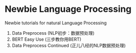 # Newbie Language Processing
Newbie tutorials for natural Language Processing
1. Data Preprocess (NLP初步：数据预处理)
2. BERT Easy Use (三步教你用BERT)
3. Data Preprocess Continued (正儿八经的NLP数据预处理)
